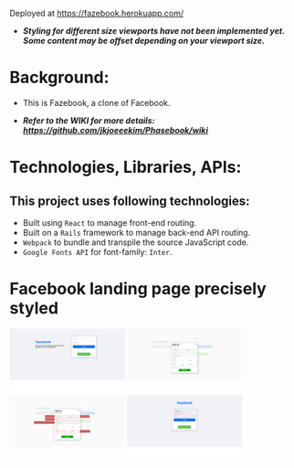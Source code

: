 Deployed at https://fazebook.herokuapp.com/

* ***Styling for different size viewports have not been implemented yet. Some content may be offset depending on your viewport size.***

# Background:
- This is Fazebook, a clone of Facebook.

* ***Refer to the WIKI for more details:***
***https://github.com/jkjoeeekim/Phasebook/wiki***

# Technologies, Libraries, APIs:
## This project uses following technologies:
  - Built using `React` to manage front-end routing.
  - Built on a `Rails` framework to manage back-end API routing.
  - `Webpack` to bundle and transpile the source JavaScript code.
  - `Google Fonts API` for font-family: `Inter`.

# Facebook landing page precisely styled
<img src="./app/assets/images/login1.png" alt="Signin Page"
	title="Signin Page" width="40%" />
<img src="./app/assets/images/login2.png" alt="Signup Page"
	title="Signup Page" width="40%" />
<img src="./app/assets/images/login3.png" alt="Error"
	title="Error" width="40%" />
<img src="./app/assets/images/login4.png" alt="Error" 
  title="Error" width="40%" />